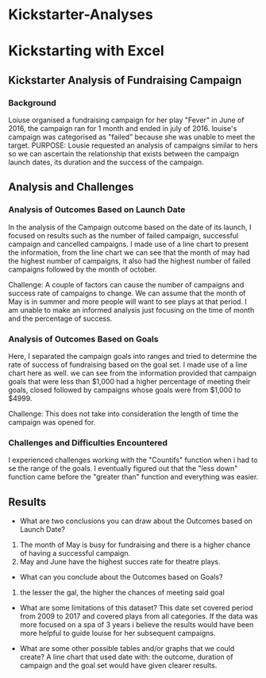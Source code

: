 # Kickstarter-Analyses
# Kickstarting with Excel

## Kickstarter Analysis of Fundraising Campaign

### Background
Loiuse organised a fundraising campaign for her play "Fever" in June of 2016, the campaign ran for 1 month and ended in july of 2016. louise's campaign was categorised as "failed" because she was unable to meet the target.
PURPOSE:
Lousie requested an analysis of campaigns similar to hers so we can ascertain the relationship that exists between the campaign launch dates, its duration and the success of the campaign.

## Analysis and Challenges

### Analysis of Outcomes Based on Launch Date
In the analysis of the Campaign outcome based on the date of its launch, I focused on results such as the number of failed campaign, successful campaign and cancelled campaigns. I made use of a line chart to present the information, from the line chart we can see that the month of may had the highest number of campaigns, it also had the highest number of failed campaigns followed by the month of october. 

Challenge: A couple of factors can cause the number of campaigns and success rate of campaigns to change. We can assume that the month of May is in summer and more people will want to see plays at that period. I am unable to make an informed analysis just focusing on the time of month and the percentage of success.

### Analysis of Outcomes Based on Goals
Here, I separated the campaign goals into ranges and tried to determine the rate of success of fundraising based on the goal set. I made use of a line chart here as well. we can see from the information provided that campaign goals that were less than $1,000 had a higher percentage of meeting their goals, closed followed by campaigns whose goals were from $1,000 to $4999.

Challenge: This does not take into consideration the length of time the campaign was opened for.


### Challenges and Difficulties Encountered
I experienced challenges working with the "Countifs" function when i had to se the range of the goals. I eventually figured out that the "less down" function came before the "greater than" function and everything was easier. 

## Results

- What are two conclusions you can draw about the Outcomes based on Launch Date?
1. The month of May is busy for fundraising and there is a higher chance of having a successful campaign.
2. May and June have the highest succes rate for theatre plays.

- What can you conclude about the Outcomes based on Goals?
1. the lesser the gal, the higher the chances of meeting said goal

- What are some limitations of this dataset?
This date set covered period from 2009 to 2017 and covered plays from all categories. If the data was more focused on a spa of 3 years i believe the results would have been more helpful to guide louise for her subsequent campaigns.

- What are some other possible tables and/or graphs that we could create?
A line chart that used date with: the outcome, duration of campaign and the goal set would have given clearer results.
